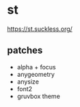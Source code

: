 # st
https://st.suckless.org/

## patches
- alpha + focus
- anygeometry
- anysize
- font2
- gruvbox theme
